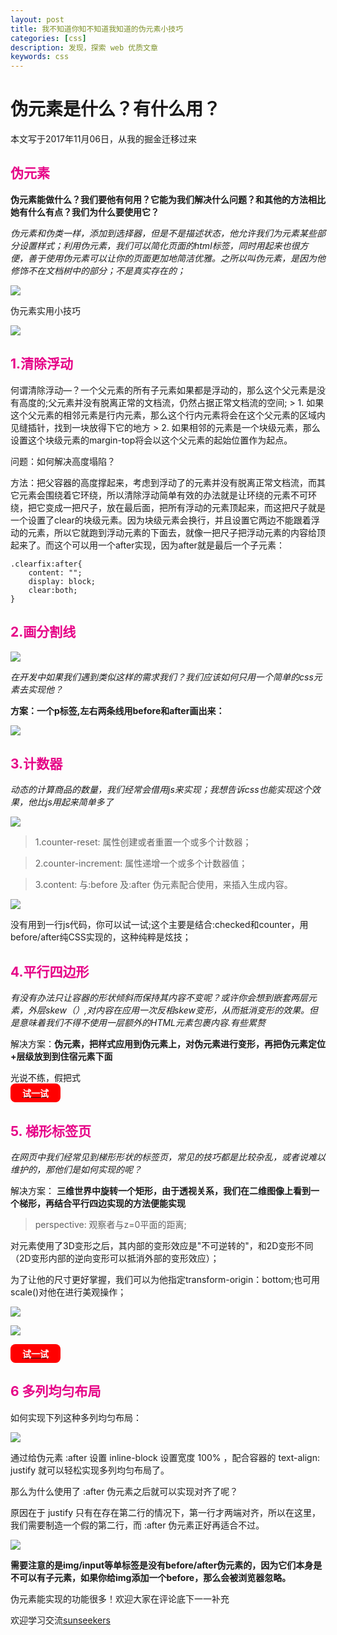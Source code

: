 ```yaml
---
layout: post
title: 我不知道你知不知道我知道的伪元素小技巧
categories: [css]
description: 发现，探索 web 优质文章
keywords: css 
---
```


# 伪元素是什么？有什么用？
本文写于2017年11月06日，从我的掘金迁移过来

<h2 style='color:rgb(230,3,135);'>伪元素</h2>

<b>伪元素能做什么？我们要他有何用？它能为我们解决什么问题？和其他的方法相比她有什么有点？我们为什么要使用它？</b>

<i>伪元素和伪类一样，添加到选择器，但是不是描述状态，他允许我们为元素某些部分设置样式；利用伪元素，我们可以简化页面的html标签，同时用起来也很方便，善于使用伪元素可以让你的页面更加地简洁优雅。之所以叫伪元素，是因为他修饰不在文档树中的部分；不是真实存在的；</i>


![](https://user-gold-cdn.xitu.io/2017/11/6/9b71ef85d315f63d5c607844f28c59fc)

伪元素实用小技巧

![](https://user-gold-cdn.xitu.io/2017/11/6/a00adf94230020f6eb579b132cf0e96e)
 <h2 style='color:rgb(230,3,135);'>1.清除浮动</h2>
何谓清除浮动—？一个父元素的所有子元素如果都是浮动的，那么这个父元素是没有高度的;父元素并没有脱离正常的文档流，仍然占据正常文档流的空间;
> 1. 如果这个父元素的相邻元素是行内元素，那么这个行内元素将会在这个父元素的区域内见缝插针，找到一块放得下它的地方
> 2. 如果相邻的元素是一个块级元素，那么设置这个块级元素的margin-top将会以这个父元素的起始位置作为起点。

问题：如何解决高度塌陷？

方法：把父容器的高度撑起来，考虑到浮动了的元素并没有脱离正常文档流，而其它元素会围绕着它环绕，所以清除浮动简单有效的办法就是让环绕的元素不可环绕，把它变成一把尺子，放在最后面，把所有浮动的元素顶起来，而这把尺子就是一个设置了clear的块级元素。因为块级元素会换行，并且设置它两边不能跟着浮动的元素，所以它就跑到浮动元素的下面去，就像一把尺子把浮动元素的内容给顶起来了。而这个可以用一个after实现，因为after就是最后一个子元素：

```phtyon
.clearfix:after{
    content: "";
    display: block;
    clear:both;
}
```
 <h2 style='color:rgb(230,3,135);'>2.画分割线</h2>

![](https://user-gold-cdn.xitu.io/2017/11/6/2c639e53cb8b0e10f79cffe82b72acf2)

<i>在开发中如果我们遇到类似这样的需求我们？我们应该如何只用一个简单的css元素去实现他？</i>

<b>方案：一个p标签,左右两条线用before和after画出来：</b>


![](https://user-gold-cdn.xitu.io/2017/11/6/0cebdb83aa12d826240e21a18e52ca38)

 <h2 style='color:rgb(230,3,135);'>3.计数器</h2>

<i>动态的计算商品的数量，我们经常会借用js来实现；我想告诉css也能实现这个效果，他比js用起来简单多了</i>


![](https://user-gold-cdn.xitu.io/2017/11/6/f213084e42843699d2c29f06e4c72587)

> 1.counter-reset: 属性创建或者重置一个或多个计数器；

> 2.counter-increment: 属性递增一个或多个计数器值；

> 3.content: 与:before 及:after 伪元素配合使用，来插入生成内容。


![](https://user-gold-cdn.xitu.io/2017/11/6/e277c9baac32d5cb5363d908222be3dc)

没有用到一行js代码，你可以试一试;这个主要是结合:checked和counter，用before/after纯CSS实现的，这种纯粹是炫技；

 <h2 style='color:rgb(230,3,135);'>4.平行四边形</h2>

<i>有没有办法只让容器的形状倾斜而保持其内容不变呢？或许你会想到嵌套两层元素，外层skew（）,对内容在应用一次反相skew变形，从而抵消变形的效果。但是意味着我们不得不使用一层额外的HTML元素包裹内容.有些累赘</i>

解决方案：<b>伪元素，把样式应用到伪元素上，对伪元素进行变形，再把伪元素定位+层级放到到住宿元素下面</b>

光说不练，假把式[<span style='background:red; width:80px;height: 30px;display:flex;align-items:center;justify-content: center;border-radius: 8px;cursor: pointer;color:#fff;'><b>试一试</b></span>](http://dabblet.com/gist/f2d98791ab1f0b238aa9)

<h2 style='color:rgb(230,3,135);'>5. 梯形标签页</h2>

<i>在网页中我们经常见到梯形形状的标签页，常见的技巧都是比较杂乱，或者说难以维护的，那他们是如何实现的呢？</i>

解决方案： <b>三维世界中旋转一个矩形，由于透视关系，我们在二维图像上看到一个梯形，再结合平行四边实现的方法便能实现</b>

> perspective: 观察者与z=0平面的距离;

对元素使用了3D变形之后，其内部的变形效应是"不可逆转的"，和2D变形不同（2D变形内部的逆向变形可以抵消外部的变形效应）；

为了让他的尺寸更好掌握，我们可以为他指定transform-origin：bottom;也可用scale()对他在进行美观操作；

![](https://user-gold-cdn.xitu.io/2017/10/23/e9b1f3b61eae6f84430713c7ad097e58)

![](https://user-gold-cdn.xitu.io/2017/10/23/b2d529c38ff3b3bae60ffa258481fee6)

[<span style='background:red; width:80px;height: 30px;display:flex;align-items:center;justify-content: center;border-radius: 8px;cursor: pointer;color:#fff;'><b>试一试</b></span>](http://dabblet.com/gist/1345dc9399dc8e794502)

<h2 style='color:rgb(230,3,135);'>6 多列均匀布局</h2>
如何实现下列这种多列均匀布局：

![](https://user-gold-cdn.xitu.io/2017/11/6/b4efa93f6b67e45b69c842b06dee3f98)

通过给伪元素 :after 设置 inline-block 设置宽度 100% ，配合容器的 text-align: justify 就可以轻松实现多列均匀布局了。

那么为什么使用了 :after 伪元素之后就可以实现对齐了呢？

原因在于 justify 只有在存在第二行的情况下，第一行才两端对齐，所以在这里，我们需要制造一个假的第二行，而 :after 伪元素正好再适合不过。

![](https://user-gold-cdn.xitu.io/2017/11/6/e2674a3c98e5dec62b87d2cca54c5230)

<b>需要注意的是img/input等单标签是没有before/after伪元素的，因为它们本身是不可以有子元素，如果你给img添加一个before，那么会被浏览器忽略。</b>

伪元素能实现的功能很多！欢迎大家在评论底下一一补充

欢迎学习交流[sunseekers](https://github.com/sunseekers/CSS_Secret/blob/master/%E4%BC%AA%E5%85%83%E7%B4%A0.md)


